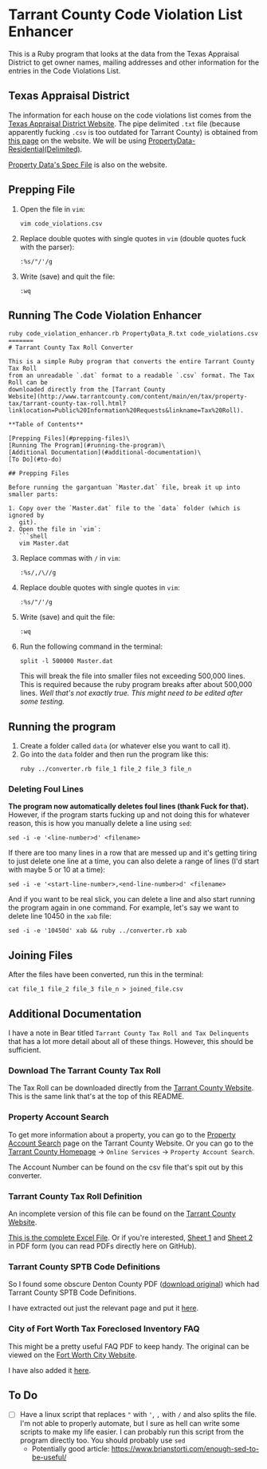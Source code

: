 # Tarrant County Code Violation List Enhancer

This is a Ruby program that looks at the data from the Texas Appraisal District
to get owner names, mailing addresses and other information for the entries in
the Code Violations List.

## Texas Appraisal District
The information for each house on the code violations list comes from the [Texas
Appraisal District Website](https://www.tad.org). The pipe delimited `.txt` file
(because apparently fucking `.csv` is too outdated for Tarrant County) is
obtained from [this page](https://www.tad.org/data-download/) on the website. We
will be using [PropertyData-Residential(Delimited)](http://www.tad.org/Data_files/Download_files/PropertyData_R(Delimited).ZIP).

[Property Data's Spec
File](https://www.tad.org/wp-contentpdf/templates/PropertyData&PropertyLocationLayouts.pdf) is also on the website.

## Prepping File

1. Open the file in `vim`:
   ```shell
   vim code_violations.csv
   ```
2. Replace double quotes with single quotes in `vim` (double quotes fuck with
   the parser):
   ```shell
   :%s/"/'/g
   ```
3. Write (save) and quit the file:
   ```shell
   :wq
   ```

## Running The Code Violation Enhancer
```shell
ruby code_violation_enhancer.rb PropertyData_R.txt code_violations.csv
=======
# Tarrant County Tax Roll Converter

This is a simple Ruby program that converts the entire Tarrant County Tax Roll
from an unreadable `.dat` format to a readable `.csv` format. The Tax Roll can be
downloaded directly from the [Tarrant County
Website](http://www.tarrantcounty.com/content/main/en/tax/property-tax/tarrant-county-tax-roll.html?linklocation=Public%20Information%20Requests&linkname=Tax%20Roll).

**Table of Contents**

[Prepping Files](#prepping-files)\
[Running The Program](#running-the-program)\
[Additional Documentation](#additional-documentation)\
[To Do](#to-do)

## Prepping Files

Before running the gargantuan `Master.dat` file, break it up into smaller parts:

1. Copy over the `Master.dat` file to the `data` folder (which is ignored by
   git).
2. Open the file in `vim`:
   ```shell
   vim Master.dat
   ```
3. Replace commas with `/` in `vim`:
   ```shell
   :%s/,/\//g
   ```
4. Replace double quotes with single quotes in `vim`:
   ```shell
   :%s/"/'/g
   ```
5. Write (save) and quit the file:
   ```shell
   :wq
   ```
6. Run the following command in the terminal:
   ```shell
   split -l 500000 Master.dat
   ```
   This will break the file into smaller files not exceeding 500,000 lines. This is required because the ruby program breaks after about 500,000 lines. *Well that's not exactly true. This might need to be edited after some testing.*

## Running the program

1. Create a folder called `data` (or whatever else you want to call it).
2. Go into the `data` folder and then run the program like this:
   ```shell
   ruby ../converter.rb file_1 file_2 file_3 file_n
   ```

### Deleting Foul Lines

**The program now automatically deletes foul lines (thank Fuck for that).**
However, if the program starts fucking up and not doing this for
whatever reason, this is how you manually delete a line using `sed`:

```shell
sed -i -e '<line-number>d' <filename>
```

If there are too many lines in a row that are messed up and it's getting tiring to
just delete one line at a time, you can also delete a range of lines (I'd start
with maybe 5 or 10 at a time):
```shell
sed -i -e '<start-line-number>,<end-line-number>d' <filename>
```

And if you want to be real slick, you can delete a line and also start running
the program again in one command. For example, let's say we want to delete line
10450 in the `xab` file:
```shell
sed -i -e '10450d' xab && ruby ../converter.rb xab
```

## Joining Files

After the files have been converted, run this in the terminal:
```
cat file_1 file_2 file_3 file_n > joined_file.csv
```

## Additional Documentation

I have a note in Bear titled `Tarrant County Tax Roll and Tax Delinquents` that has a lot more detail about all of these things. However, this should be sufficient.

### Download The Tarrant County Tax Roll
The Tax Roll can be
downloaded directly from the [Tarrant County
Website](http://www.tarrantcounty.com/content/main/en/tax/property-tax/tarrant-county-tax-roll.html?linklocation=Public%20Information%20Requests&linkname=Tax%20Roll). This is the same link that's at the top of this README.

### Property Account Search
To get more information about a property, you can go to the [Property Account Search](https://taxonline.tarrantcounty.com/taxweb/accountsearch.asp) page on the Tarrant County Website. Or you can go to the [Tarrant County Homepage](http://www.tarrantcounty.com/en.html) -> `Online Services` -> `Property Account Search`.

The Account Number can be found on the csv file that's spit out by this converter.

### Tarrant County Tax Roll Definition
An incomplete version of this file can be found on the [Tarrant County Website](http://www.tarrantcounty.com/content/dam/main/tax/Tarrant%20Tax%20Roll%20Record%20Definition%20Layout.pdf).

[This is the complete Excel File](https://github.com/ashwinvidiyala/tarrant_county_tax_roll_converter/blob/master/readme_attachments/Tarrant%20County%20Tax%20Roll%20Definition/Tarrant%20Tax%20Roll%20Record%20Definition%20Layout%20(Original%20Excel%20File).xls). Or if you're interested, [Sheet 1](https://github.com/ashwinvidiyala/tarrant_county_tax_roll_converter/blob/master/readme_attachments/Tarrant%20County%20Tax%20Roll%20Definition/Tarrant%20Tax%20Roll%20Record%20Definitions%20(Sheet%201%20of%20original%20Excel%20file).pdf) and [Sheet 2](https://github.com/ashwinvidiyala/tarrant_county_tax_roll_converter/blob/master/readme_attachments/Tarrant%20County%20Tax%20Roll%20Definition/Tarrant%20Tax%20Roll%20SPTB%20Codes%20(Sheet%202%20of%20original%20Excel%20file).pdf) in PDF form (you can read PDFs directly here on GitHub).

### Tarrant County SPTB Code Definitions
So I found some obscure Denton County PDF ([download original](https://comptroller.texas.gov/taxes/property-tax/reappraisals/denton15-16.pdf)) which had Tarrant County SPTB Code Definitions.

I have extracted out just the relevant page and put it [here](https://github.com/ashwinvidiyala/tarrant_county_tax_roll_converter/blob/master/readme_attachments/Tarrant%20County%20SPTB%20Code%20Definitions.pdf).

### City of Fort Worth Tax Foreclosed Inventory FAQ
This might be a pretty useful FAQ PDF to keep handy. The original can be viewed on the [Fort Worth City Website](http://fortworthtexas.gov/propertymanagement/tax-foreclosed-FAQ.pdf).

I have also added it [here](https://github.com/ashwinvidiyala/tarrant_county_tax_roll_converter/blob/master/readme_attachments/City%20of%20Fort%20Worth%20Tax%20Foreclosed%20Property%20Inventory%20FAQ.pdf).

## To Do
- [ ] Have a linux script that replaces `"` with `'`, `,` with `/` and also
  splits the file. I'm not able to properly automate, but I sure as hell can
write some scripts to make my life easier. I can probably run this script from
the program directly too. You should probably use `sed`
  - Potentially good article: https://www.brianstorti.com/enough-sed-to-be-useful/

